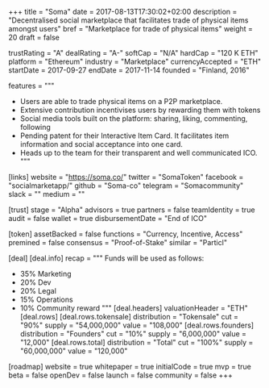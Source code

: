 +++
title = "Soma"
date = 2017-08-13T17:30:02+02:00
description = "Decentralised social marketplace that facilitates trade of physical items amongst users"
bref = "Marketplace for trade of physical items"
weight = 20
draft = false

trustRating = "A"
dealRating = "A-"
softCap = "N/A"
hardCap = "120 K ETH"
platform = "Ethereum"
industry = "Marketplace"
currencyAccepted = "ETH"
startDate = 2017-09-27
endDate = 2017-11-14
founded = "Finland, 2016"

features = """
- Users are able to trade physical items on a P2P marketplace.
- Extensive contribution incentivises users by rewarding them with tokens
- Social media tools built on the platform: sharing, liking, commenting, following
- Pending patent for their Interactive Item Card. It facilitates item information and social acceptance into one card.
- Heads up to the team for their transparent and well communicated ICO.
"""

[links]
  website = "https://soma.co/"
  twitter = "SomaToken"
  facebook = "socialmarketapp/"
  github = "Soma-co"
  telegram = "Somacommunity"
  slack = ""
  medium = ""

[trust]
  stage = "Alpha"
  advisors = true
  partners = false
  teamIdentity = true
  audit = false
  wallet = true
  disbursementDate = "End of ICO"

[token]
  assetBacked = false
  functions = "Currency, Incentive, Access"
  premined = false
  consensus = "Proof-of-Stake"
  similar = "Particl"

[deal]
  [deal.info]
  recap = """
  Funds will be used as follows:

  - 35% Marketing
  - 20% Dev
  - 20% Legal
  - 15% Operations
  - 10% Community reward
  """
  [deal.headers]
    valuationHeader = "ETH"
  [deal.rows]
    [deal.rows.tokensale]
      distribution = "Tokensale"
      cut = "90%"
      supply = "54,000,000"
      value = "108,000"
    [deal.rows.founders]
      distribution = "Founders"
      cut = "10%"
      supply = "6,000,000"
      value = "12,000"
    [deal.rows.total]
      distribution = "Total"
      cut = "100%"
      supply = "60,000,000"
      value = "120,000"

[roadmap]
  website = true
  whitepaper = true
  initialCode = true
  mvp = true
  beta = false
  openDev = false
  launch = false
  community = false
+++
